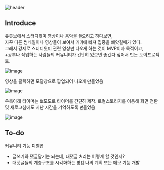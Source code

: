 ![header](https://capsule-render.vercel.app/api?type=transparent&height=300&section=header&text=Study%20With%20Me&fontSize=90&fontColor=ffffff)

## Introduce

유튜브에서 스터디윗미 영상이나 음악을 들으려고 하다보면,   
자꾸 다른 썸네일이나 영상들이 보여서 거기에 빠져 집중을 뺴앗길때가 있다.   
그래서 강제로 스터디윗미 관련 영상만 나오게 하는 것이 MVP이자 목적이고,   
+공부나 작업하는 사람들의 커뮤니티가 간단히 있으면 좋겠다 싶어서 만든 토이프로젝트.   

![image](https://github.com/user-attachments/assets/3bf8a6fe-6b56-461e-8294-afe52dbaa818)

영상을 클릭하면 모달창으로 팝업되어 나오게 만들었음

![image](https://github.com/user-attachments/assets/c35340f4-ff85-42a0-a3c1-58ab05e70fd1)

우측아래 타이머는 뽀모도로 타이머를 간단히 제작.
로컬스토리지를 이용해 화면 전환 및 새로고침에도 지난 시간을 기억하도록 만들었음

![image](https://github.com/user-attachments/assets/df61e82c-d4c2-41bc-8d25-13d51879000f)

## To-do
커뮤니티 기능 디벨롭
- 글쓰기와 댓글달기는 되는데, 대댓글 처리는 어떻게 할 것인지?
- 대댓글들의 계층구조를 시각화하는 방법
나의 계획 또는 메모 기능 개발

